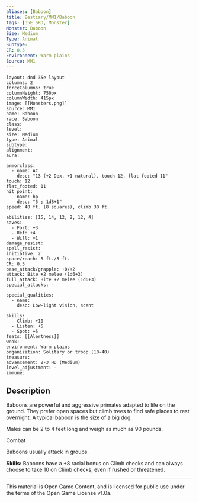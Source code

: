 ```yaml
---
aliases: [Baboon]
title: Bestiary/MM1/Baboon
tags: [35E_SRD, Monster]
Monster: Baboon
Size: Medium
Type: Animal
Subtype: 
CR: 0.5
Environnent: Warm plains
Source: MM1
---
```


```statblock
layout: dnd 35e layout
columns: 2
forceColumns: true
columnHeight: 750px
columnWidth: 415px
image: [[Monsters.png]]
source: MM1
name: Baboon
race: Baboon
class: 
level: 
size: Medium
type: Animal
subtype: 
alignment: 
aura: 

armorclass:
  - name: AC
    desc: "13 (+2 Dex, +1 natural), touch 12, flat-footed 11"
touch: 12
flat_footed: 11
hit_point:
  - name: hp
    desc: "5 ; 1d8+1"
speed: 40 ft. (8 squares), climb 30 ft.

abilities: [15, 14, 12, 2, 12, 4]
saves:
  - Fort: +3
  - Ref: +4
  - Will: +1
damage_resist: 
spell_resist: 
initiative: 2
space/reach: 5 ft./5 ft.
CR: 0.5
base_attack/grapple: +0/+2
attack: Bite +2 melee (1d6+3)
full_attack: Bite +2 melee (1d6+3)
special_attacks: -

special_qualities:
  - name: 
    desc: Low-light vision, scent

skills:
  - Climb: +10
  - Listen: +5
  - Spot: +5
feats: [[Alertness]]
weak: 
environment: Warm plains
organization: Solitary or troop (10-40)
treasure: 
advancement: 2-3 HD (Medium)
level_adjustment: -
immune: 
```

## Description

<p>Baboons are powerful and aggressive primates adapted to life on the ground. They prefer open spaces but climb trees to find safe places to rest overnight. A typical baboon is the size of a big dog.</p>
<p>Males can be 2 to 4 feet long and weigh as much as 90 pounds.</p>
<p>Combat</p>
<p>Baboons usually attack in groups.</p>
<p>
            <b>Skills:</b> Baboons have a +8 racial bonus on Climb checks and can always choose to take 10 on Climb checks, even if rushed or threatened.</p>

---

This material is Open Game Content, and is licensed for public use under
the terms of the Open Game License v1.0a.
